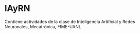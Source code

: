 # IAyRN
Contiene actividades de la clase de Inteligencia Artificial y Redes Neuronales, Mecatrónica, FIME-UANL
